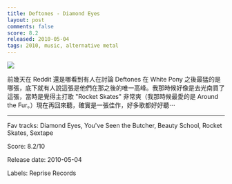 ```yaml
---
title: Deftones - Diamond Eyes
layout: post
comments: false
score: 8.2
released: 2010-05-04
tags: 2010, music, alternative metal
---
```


![](https://i.discogs.com/KRQ6-HSnnKRawrOf5_V-Dh2O0tIa8qV1pm8sn7fPUR0/rs:fit/g:sm/q:90/h:591/w:600/czM6Ly9kaXNjb2dz/LWRhdGFiYXNlLWlt/YWdlcy9SLTIyNjcz/MTgtMTUyNDI2ODgw/Mi04OTE2LmpwZWc.jpeg)

前幾天在 Reddit 還是哪看到有人在討論 Deftones 在 White Pony 之後最猛的是哪張，底下就有人說這張是他們在那之後的唯一高峰。我那時候好像是去光南買了這張，當時是覺得主打歌 "Rocket Skates" 非常爽（我那時候最愛的是 Around the Fur。）現在再回來聽，確實是一張佳作，好多歌都好好聽⋯

---

Fav tracks: Diamond Eyes, You've Seen the Butcher, Beauty School, Rocket Skates, Sextape

Score: 8.2/10

Release date: 2010-05-04

Labels: Reprise Records

